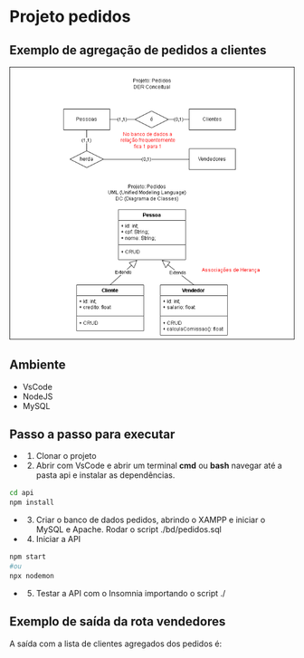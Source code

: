 # Projeto pedidos
## Exemplo de agregação de pedidos a clientes
![diagrama](./pedidos_heranca.png)
## Ambiente
- VsCode
- NodeJS
- MySQL
## Passo a passo para executar
- 1. Clonar o projeto
- 2. Abrir com VsCode e abrir um terminal **cmd** ou **bash** navegar até a pasta api e instalar as dependências.
```bash
cd api
npm install
```
- 3. Criar o banco de dados pedidos, abrindo o XAMPP e iniciar o MySQL e Apache. Rodar o script ./bd/pedidos.sql
- 4. Iniciar a API
```bash
npm start
#ou
npx nodemon
```
- 5. Testar a API com o Insomnia importando o script ./

## Exemplo de saída da rota vendedores
A saída com a lista de clientes agregados dos pedidos é:
```json

```